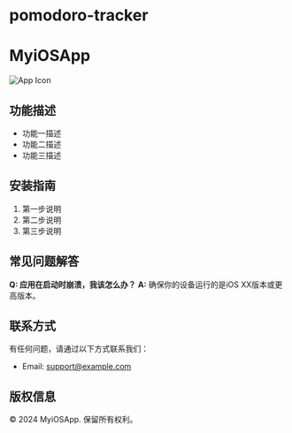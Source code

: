 # pomodoro-tracker
# MyiOSApp

![App Icon](path/to/your/icon.png)

## 功能描述
* 功能一描述
* 功能二描述
* 功能三描述

## 安装指南
1. 第一步说明
2. 第二步说明
3. 第三步说明

## 常见问题解答
**Q: 应用在启动时崩溃，我该怎么办？**
**A:** 确保你的设备运行的是iOS XX版本或更高版本。

## 联系方式
有任何问题，请通过以下方式联系我们：
- Email: [support@example.com](mailto:support@example.com)

## 版权信息
© 2024 MyiOSApp. 保留所有权利。
